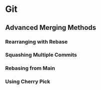 # Git

## Advanced Merging Methods

### Rearranging with Rebase

### Squashing Multiple Commits

### Rebasing from Main

### Using Cherry Pick

